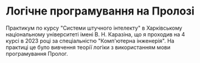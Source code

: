 # Логічне програмування на Пролозі
Практикум по курсу "Системи штучного інтелекту" в Харківському національному університеті імені В. Н. Каразіна, що я проходив на 4 курсі в 2023 році за спеціальністю "Комп'ютерна інженерія". На практиці це було вивчення теорії логіки з використанням мови програмування Пролог.
 
